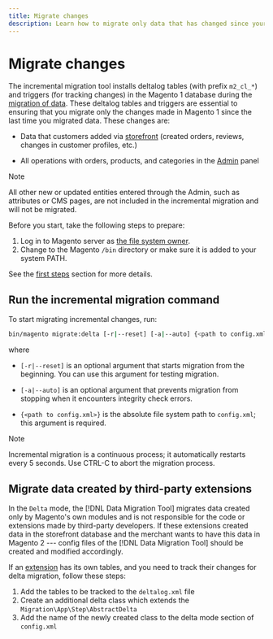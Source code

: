 ```yaml
---
title: Migrate changes
description: Learn how to migrate only data that has changed since your last Magento 1 data migration with the [!DNL Data Migration Tool].
---
```


# Migrate changes

The incremental migration tool installs deltalog tables (with prefix `m2_cl_*`) and triggers (for tracking changes) in the Magento 1 database during the [migration of data](data.md). These deltalog tables and triggers are essential to ensuring that you migrate only the changes made in Magento 1 since the last time you migrated data. These changes are:

*  Data that customers added via [storefront](https://glossary.magento.com/storefront) (created orders, reviews, changes in customer profiles, etc.)

*  All operations with orders, products, and categories in the [Admin](https://glossary.magento.com/magento-admin) panel

>[!NOTE]
>
>All other new or updated entities entered through the Admin, such as attributes or CMS pages, are not included in the incremental migration and will not be migrated.


Before you start, take the following steps to prepare:

1. Log in to Magento server as [the file system owner](https://devdocs.magento.com/guides/v2.4/install-gde/prereq/file-sys-perms-over.html).
1. Change to the Magento `/bin` directory or make sure it is added to your system PATH.

See the [first steps](overview.md#first-steps) section for more details.

## Run the incremental migration command

To start migrating incremental changes, run:

```bash
bin/magento migrate:delta [-r|--reset] [-a|--auto] {<path to config.xml>}
```

where

*  `[-r|--reset]` is an optional argument that starts migration from the beginning. You can use this argument for testing migration.

*  `[-a|--auto]` is an optional argument that prevents migration from stopping when it encounters integrity check errors.

*  `{<path to config.xml>}` is the absolute file system path to `config.xml`; this argument is required.

>[!NOTE]
>
>Incremental migration is a continuous process; it automatically restarts every 5 seconds. Use CTRL-C to abort the migration process.


## Migrate data created by third-party extensions

In the `Delta` mode, the [!DNL Data Migration Tool] migrates data created only by Magento's own modules and is not responsible for the code or extensions made by third-party developers. If these extensions created data in the storefront database and the merchant wants to have this data in Magento 2 --- config files of the [!DNL Data Migration Tool] should be created and modified accordingly.

If an [extension](https://glossary.magento.com/extension) has its own tables, and you need to track their changes for delta migration, follow these steps:

1. Add the tables to be tracked to the `deltalog.xml` file
1. Create an additional delta class which extends the `Migration\App\Step\AbstractDelta`
1. Add the name of the newly created class to the delta mode section of `config.xml`
